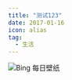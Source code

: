 ```yaml
---
title: "测试123"
date: 2017-01-16
icon: alias
tag:
  - 生活
---
```


![Bing 每日壁纸](https://file.mo7.cc/api/public/bz?idx=1)

